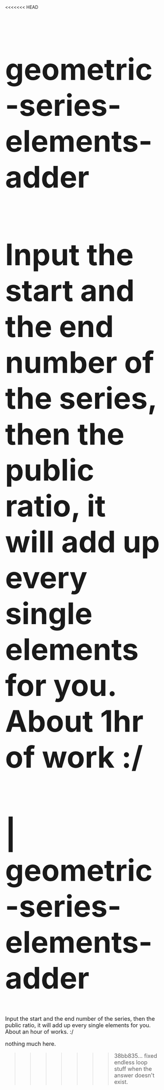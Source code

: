 <<<<<<< HEAD
<font size = 10>
# geometric-series-elements-adder
Input the start and the end number of the series, then the public ratio, it will add up every single elements for you.
About 1hr of work :/
=======
# | geometric-series-elements-adder

<font size = 4>
Input the start and the end number of the series, then the public ratio, it will add up every single elements for you. </br>
About an hour of works. :/ </br>

nothing much here.
>>>>>>> 38bb835... fixed endless loop stuff when the answer doesn't exist.
